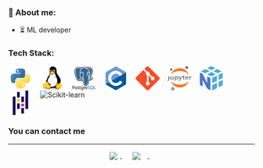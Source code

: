 ### 🌿 About me:

- ⏳ ML developer

### Tech Stack:

<a href="https://www.python.org/">
  <img align="left" alt="Python" height="50px" style="margin-right:15px" src="https://raw.githubusercontent.com/devicons/devicon/master/icons/python/python-original.svg" />
</a>

<a href="https://www.linux.org/">
  <img align="left" alt="Linux" height="50px" style="margin-right:15px" src="https://raw.githubusercontent.com/devicons/devicon/master/icons/linux/linux-original.svg" />
</a>

<a href="https://www.postgresql.org/"> 
  <img align="left" alt="PostgreSQL" height="50px" style="margin-right:15px" src="https://raw.githubusercontent.com/devicons/devicon/master/icons/postgresql/postgresql-original-wordmark.svg" />
</a>

<a href="https://en.wikipedia.org/wiki/C_(programming_language)">
  <img align="left" alt="C" height="50px" style="margin-right:15px" src="https://raw.githubusercontent.com/devicons/devicon/master/icons/c/c-original.svg" />
</a>

<a href="https://git-scm.com/">
  <img align="left" alt="Git" height="50px" style="margin-right:15px" src="https://raw.githubusercontent.com/devicons/devicon/master/icons/git/git-original.svg" />
</a>

<a href="https://jupyter.org/">
  <img align="left" alt="Jupyter" height="50px" style="margin-right:15px" src="https://raw.githubusercontent.com/devicons/devicon/master/icons/jupyter/jupyter-original-wordmark.svg" />
</a>

<a href="https://numpy.org/">
  <img align="left" alt="NumPy" height="50px" style="margin-right:15px" src="https://raw.githubusercontent.com/devicons/devicon/master/icons/numpy/numpy-original.svg" />
</a>

<a href="https://pandas.pydata.org/">
  <img align="left" alt="Pandas" height="50px" style="margin-right:15px" src="https://raw.githubusercontent.com/devicons/devicon/master/icons/pandas/pandas-original.svg" />
</a>

<a href="https://scikit-learn.org/">
  <img align="left" alt="Scikit-learn" height="50px" style="margin-right:15px" src="https://upload.wikimedia.org/wikipedia/commons/0/05/Scikit_learn_logo_small.svg" />
</a>

<div style="clear: both;"></div>

### You can contact me

---
<p align="center">
   <a href="https://t.me/thenemez" target="_blank" style='margin-right:10px'>
    <img align="center" style="margin-right:5px" src="https://upload.wikimedia.org/wikipedia/commons/thumb/8/83/Telegram_2019_Logo.svg/512px-Telegram_2019_Logo.svg.png" width="50px" />
  </a>
  &nbsp;&nbsp;
  <a href="mailto:thenemezz@gmail.com" target="_blank">
    <img align="center" style="margin-right:15px" src="https://upload.wikimedia.org/wikipedia/commons/thumb/7/7e/Gmail_icon_%282020%29.svg/800px-Gmail_icon_%282020%29.svg.png" width="50px" />
  </a>
  &nbsp;&nbsp;
</p>
